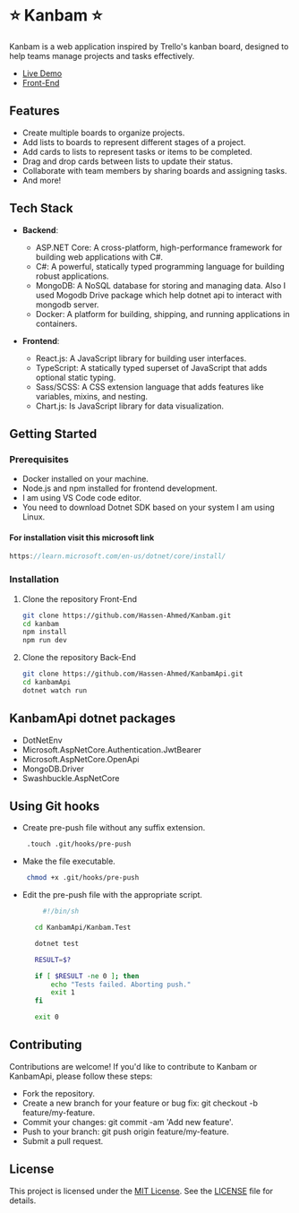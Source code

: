# ⭐️ Kanbam ⭐️

Kanbam is a web application inspired by Trello's kanban board, designed to help teams manage projects and tasks effectively.

- [Live Demo](https://kanbam.netlify.app/)
- [ Front-End ](https://github.com/Hassen-Ahmed/Kanbam)

## Features

- Create multiple boards to organize projects.
- Add lists to boards to represent different stages of a project.
- Add cards to lists to represent tasks or items to be completed.
- Drag and drop cards between lists to update their status.
- Collaborate with team members by sharing boards and assigning tasks.
- And more!

## Tech Stack

- **Backend**:

  - ASP.NET Core: A cross-platform, high-performance framework for building web applications with C#.
  - C#: A powerful, statically typed programming language for building robust applications.
  - MongoDB: A NoSQL database for storing and managing data. Also I used Mogodb Drive package which help dotnet api to interact with mongodb server.
  - Docker: A platform for building, shipping, and running applications in containers.

- **Frontend**:
  - React.js: A JavaScript library for building user interfaces.
  - TypeScript: A statically typed superset of JavaScript that adds optional static typing.
  - Sass/SCSS: A CSS extension language that adds features like variables, mixins, and nesting.
  - Chart.js: Is JavaScript library for data visualization.

## Getting Started

### Prerequisites

- Docker installed on your machine.
- Node.js and npm installed for frontend development.
- I am using VS Code code editor.
- You need to download Dotnet SDK based on your system I am using Linux.

#### For installation visit this microsoft link

```js
https://learn.microsoft.com/en-us/dotnet/core/install/
```

### Installation

1. Clone the repository Front-End

   ```bash
   git clone https://github.com/Hassen-Ahmed/Kanbam.git
   cd kanbam
   npm install
   npm run dev
   ```

2. Clone the repository Back-End
   ```bash
   git clone https://github.com/Hassen-Ahmed/KanbamApi.git
   cd kanbamApi
   dotnet watch run
   ```

## KanbamApi dotnet packages

- DotNetEnv
- Microsoft.AspNetCore.Authentication.JwtBearer
- Microsoft.AspNetCore.OpenApi
- MongoDB.Driver
- Swashbuckle.AspNetCore

## Using Git hooks
- Create pre-push file without any suffix extension.
   ```bash
    .touch .git/hooks/pre-push
   ```
- Make the file executable.
   ```bash
    chmod +x .git/hooks/pre-push
    ```

- Edit the pre-push file with the appropriate script.
   ```bash
        #!/bin/sh

      cd KanbamApi/Kanbam.Test

      dotnet test

      RESULT=$?

      if [ $RESULT -ne 0 ]; then
          echo "Tests failed. Aborting push."
          exit 1
      fi

      exit 0

   ```


## Contributing

Contributions are welcome! If you'd like to contribute to Kanbam or KanbamApi, please follow these steps:

- Fork the repository.
- Create a new branch for your feature or bug fix: git checkout -b feature/my-feature.
- Commit your changes: git commit -am 'Add new feature'.
- Push to your branch: git push origin feature/my-feature.
- Submit a pull request.

## License

This project is licensed under the [MIT License](LICENSE.txt). See the [LICENSE](LICENSE.txt) file for details.
